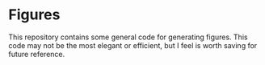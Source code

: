 # Figures

This repository contains some general code for generating figures. This code may not be the most elegant or efficient, but I feel is worth saving for future reference.
